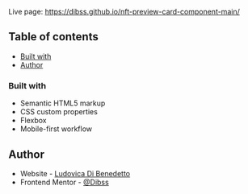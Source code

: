 Live page:
https://dibss.github.io/nft-preview-card-component-main/
## Table of contents

- [Built with](#built-with)
- [Author](#author)
### Built with

- Semantic HTML5 markup
- CSS custom properties
- Flexbox
- Mobile-first workflow
## Author

- Website - [Ludovica Di Benedetto](https://github.com/Dibss)
- Frontend Mentor - [@Dibss](https://www.frontendmentor.io/profile/Dibss)